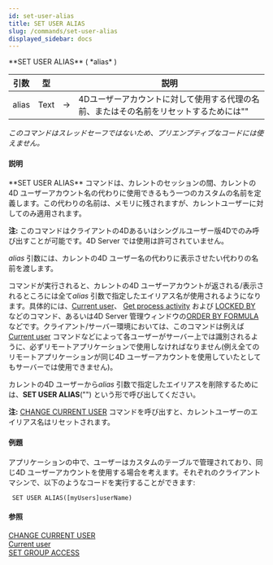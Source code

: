 ```yaml
---
id: set-user-alias
title: SET USER ALIAS
slug: /commands/set-user-alias
displayed_sidebar: docs
---
```


<!--REF #_command_.SET USER ALIAS.Syntax-->**SET USER ALIAS** ( *alias* )<!-- END REF-->
<!--REF #_command_.SET USER ALIAS.Params-->
| 引数 | 型 |  | 説明 |
| --- | --- | --- | --- |
| alias | Text | &#8594;  | 4Dユーザーアカウントに対して使用する代理の名前、またはその名前をリセットするためには"" |

<!-- END REF-->

*このコマンドはスレッドセーフではないため、プリエンプティブなコードには使えません。*


#### 説明 

<!--REF #_command_.SET USER ALIAS.Summary-->**SET USER ALIAS** コマンドは、カレントのセッションの間、カレントの4D ユーザーアカウント名の代わりに使用できるもう一つのカスタムの名前を定義します。<!-- END REF-->この代わりの名前は、メモリに残されますが、カレントユーザーに対してのみ適用されます。

**注:** このコマンドはクライアントの4Dあるいはシングルユーザー版4Dでのみ呼び出すことが可能です。4D Server では使用は許可されていません。

*alias* 引数には、カレントの4D ユーザー名の代わりに表示させたい代わりの名前を渡します。

コマンドが実行されると、カレントの4D ユーザーアカウントが返される/表示されるところには全て*alias* 引数で指定したエイリアス名が使用されるようになります。具体的には、[Current user](current-user.md)、 [Get process activity](get-process-activity.md) および [LOCKED BY](locked-by.md) などのコマンド、あるいは4D Server 管理ウィンドウの[ORDER BY FORMULA](order-by-formula.md) などです。クライアント/サーバー環境においては、このコマンドは例えば[Current user](current-user.md) コマンドなどによって各ユーザーがサーバー上では識別されるように、必ずリモートアプリケーションで使用しなければなりません(例え全てのリモートアプリケーションが同じ4D ユーザーアカウントを使用していたとしてもサーバーでは使用できません)。

カレントの4D ユーザーから*alias* 引数で指定したエイリアスを削除するためには、**SET USER ALIAS**("") という形で呼び出してください。

**注:** [CHANGE CURRENT USER](change-current-user.md) コマンドを呼び出すと、カレントユーザーのエイリアス名はリセットされます。

#### 例題 

アプリケーションの中で、ユーザーはカスタムのテーブルで管理されており、同じ4D ユーザーアカウントを使用する場合を考えます。それぞれのクライアントマシンで、以下のようなコードを実行することができます:

```4d
 SET USER ALIAS([myUsers]userName)
```

#### 参照 

[CHANGE CURRENT USER](change-current-user.md)  
[Current user](current-user.md)  
[SET GROUP ACCESS](set-group-access.md)  